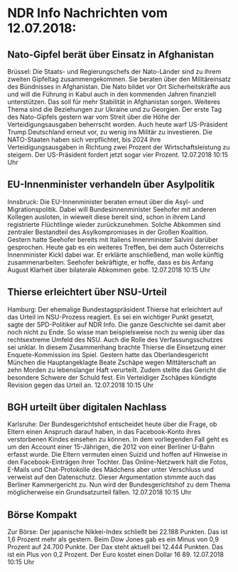 # NDR Info Nachrichten vom 12.07.2018:


## Nato-Gipfel berät über Einsatz in Afghanistan
Brüssel:	   Die Staats- und Regierungschefs der Nato-Länder sind zu ihrem zweiten Gipfeltag zusammengekommen. Sie beraten über den Militäreinsatz des Bündnisses in Afghanistan. Die Nato bildet vor Ort Sicherheitskräfte aus und will die Führung in Kabul auch in den kommenden Jahren finanziell unterstützen. Das soll für mehr Stabilität in Afghanistan sorgen. Weiteres Thema sind die Beziehungen zur Ukraine und zu Georgien. Der erste Tag des Nato-Gipfels gestern war vom Streit über die Höhe der Verteidigungsausgaben beherrscht worden. Auch heute warf US-Präsident Trump Deutschland erneut vor, zu wenig ins Militär zu investieren. Die NATO-Staaten haben sich verpflichtet, bis 2024 ihre Verteidigungsausgaben in Richtung zwei Prozent der Wirtschaftsleistung zu steigern. Der US-Präsident fordert jetzt sogar vier Prozent. 12.07.2018 10:15 Uhr 

## EU-Innenminister verhandeln über Asylpolitik
Innsbruck: Die EU-Innenminister beraten erneut über die Asyl- und Migrationspolitik. Dabei will Bundesinnenminister Seehofer mit anderen Kollegen ausloten, in wieweit diese bereit sind, schon in ihrem Land registrierte Flüchtlinge wieder zurückzunehmen. Solche Abkommen sind zentraler Bestandteil des Asylkompromisses in der Großen Koalition. Gestern hatte Seehofer bereits mit Italiens Innenminister Salvini darüber gesprochen. Heute gab es ein weiteres Treffen, bei dem auch Österreichs Innenminister Kickl dabei war. Er erklärte anschließend, man wolle künftig zusammenarbeiten. Seehofer bekräftigte, er hoffe, dass es bis Anfang August Klarheit über bilaterale Abkommen gebe. 12.07.2018 10:15 Uhr 

## Thierse erleichtert über NSU-Urteil
Hamburg: Der ehemalige Bundestagspräsident Thierse hat erleichtert auf das Urteil im NSU-Prozess reagiert. Es sei ein wichtiger Punkt gesetzt, sagte der SPD-Politiker auf NDR Info. Die ganze Geschichte sei damit aber noch nicht zu Ende. So wisse man beispielsweise noch zu wenig über das rechtsextreme Umfeld des NSU. Auch die Rolle des Verfassungsschutzes sei unklar. In diesem Zusammenhang brachte Thierse die Einsetzung einer Enquete-Kommission ins Spiel. Gestern hatte das Oberlandesgericht München die Hauptangeklagte Beate Zschäpe wegen Mittäterschaft an zehn Morden zu lebenslanger Haft verurteilt. Zudem stellte das Gericht die besondere Schwere der Schuld fest. Ein Verteidiger Zschäpes kündigte Revision gegen das Urteil an. 12.07.2018 10:15 Uhr 

## BGH urteilt über digitalen Nachlass
Karlsruhe: Der Bundesgerichtshof entscheidet heute über die Frage, ob Eltern einen Anspruch darauf haben, in das Facebook-Konto ihres verstorbenen Kindes einsehen zu können. In dem vorliegenden Fall geht es um den Account einer 15-Jährigen, die 2012 von einer Berliner U-Bahn erfasst wurde. Die Eltern vermuten einen Suizid und hoffen auf Hinweise in den Facebook-Einträgen ihrer Tochter. Das Online-Netzwerk hält die Fotos, E-Mails und Chat-Protokolle des Mädchens aber unter Verschluss und verweist auf den Datenschutz. Dieser Argumentation stimmte auch das Berliner Kammergericht zu. Nun wird der Bundesgerichtshof zu dem Thema möglicherweise ein Grundsatzurteil fällen. 12.07.2018 10:15 Uhr 

## Börse Kompakt
Zur Börse: Der japanische Nikkei-Index schließt bei 22.188 Punkten. Das ist 1,6 Prozent mehr als gestern. Beim Dow Jones gab es ein Minus von 0,9 Prozent auf 24.700 Punkte. Der Dax steht aktuell bei 12.444 Punkten. Das ist ein Plus von 0,2 Prozent. Der Euro kostet einen Dollar 16 89. 12.07.2018 10:15 Uhr 
